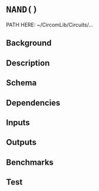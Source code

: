 # `NAND()`

PATH HERE: ~/CircomLib/Circuits/... 

## Background

## Description

## Schema

## Dependencies

## Inputs

## Outputs

## Benchmarks 

## Test